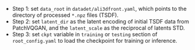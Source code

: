 
* Step 1: set `data_root` in `datadet/ali3dfront.yaml`, which points to the directory of processed `*.npz` files (TSDF).
* Step 2: set `latent_dir` as the latent encoding of initial TSDF data from PatchVQGAN, and the `latent_scale` as the reciprocal of latents STD.
* Step 3: set `ckpt` variable in `training` or `testing` section of `root_config.yaml` to load the checkpoint for training or inference. 
